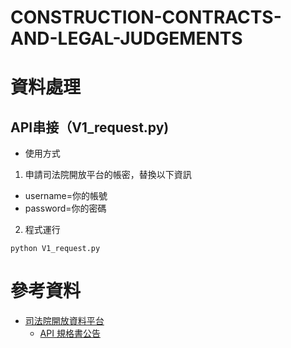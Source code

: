 # CONSTRUCTION-CONTRACTS-AND-LEGAL-JUDGEMENTS
# 資料處理
## API串接（V1_request.py)
- 使用方式
1. 申請司法院開放平台的帳密，替換以下資訊
  - username=你的帳號
  - password=你的密碼
2. 程式運行
```shell
python V1_request.py
```
# 參考資料
- [司法院開放資料平台](https://opendata.judicial.gov.tw/)
  - [API 規格書公告](https://opendata.judicial.gov.tw/news/detail?newsId=3035)
